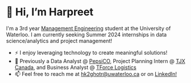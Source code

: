 # 👋 Hi, I’m Harpreet

I'm a 3rd year [Management Engineering](https://uwaterloo.ca/future-students/programs/management-engineering) student at the University of Waterloo. I am currently seeking Summer 2024 internships in data science/analytics and project management!

- ⚡ I enjoy leveraging technology to create meaningful solutions!
- 💼 Previously a Data Analyst @ [PepsiCO](https://www.pepsico.com/), Project Planning Intern @ [TJX Canada](https://www.tjx.com/), and Business Analyst @ [TForce Logistics](https://www.tforcelogistics.com/)
- 📫 Feel free to reach me at hk2ghotr@uwaterloo.ca or on [LinkedIn!](https://www.linkedin.com/in/harpreet-ghotra-6bba361bb/)

